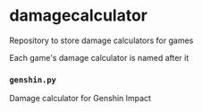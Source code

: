 # damagecalculator

Repository to store damage calculators for games

Each game's damage calculator is named after it

### `genshin.py`
Damage calculator for Genshin Impact
